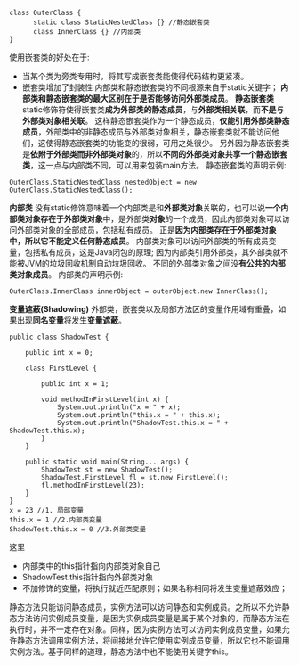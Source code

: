 ```
class OuterClass { 
      static class StaticNestedClass {} //静态嵌套类 
      class InnerClass {} //内部类
}
```
使用嵌套类的好处在于:
+ 当某个类为旁类专用时，将其写成嵌套类能使得代码结构更紧凑。
+ 嵌套类增加了封装性
内部类和静态嵌套类的不同根源来自于static关键字；
**内部类和静态嵌套类的最大区别在于是否能够访问外部类成员**。
**静态嵌套类**
static修饰符使得嵌套类**成为外部类的静态成员**，与**外部类相关联**，而**不是与外部类对象相关联**。
这样静态嵌套类作为一个静态成员，**仅能引用外部类静态成员**，外部类中的非静态成员与外部类对象相关，静态嵌套类就不能访问他们，这使得静态嵌套类的功能变的很弱，可用之处很少。
另外因为静态嵌套类是**依附于外部类而非外部类对象**的，所以**不同的外部类对象共享一个静态嵌套类**，这一点与内部类不同，可以用来包装main方法。
静态嵌套类的声明示例:
```
OuterClass.StaticNestedClass nestedObject = new OuterClass.StaticNestedClass();
```
**内部类**
没有static修饰意味着一个内部类是和**外部类对象**关联的，也可以说**一个内部类对象存在于外部类对象**中，是外部类**对象**的一个成员，因此内部类对象可以访问外部类对象的全部成员，包括私有成员。
正是**因为内部类存在于外部类对象中，所以它不能定义任何静态成员**。
内部类对象可以访问外部类的所有成员变量，包括私有成员，这是Java闭包的原理;
因为内部类引用外部类，其外部类就不能被JVM的垃圾回收机制自动垃圾回收。
不同的外部类对象之间没**有公共的内部类对象成员**。
内部类的声明示例:
```
OuterClass.InnerClass innerObject = outerObject.new InnerClass();
```
**变量遮蔽(Shadowing)**
外部类，嵌套类以及局部方法区的变量作用域有重叠，如果出现**同名变量**将发生**变量遮蔽**。
```
public class ShadowTest {

    public int x = 0;

    class FirstLevel {

        public int x = 1;

        void methodInFirstLevel(int x) {
            System.out.println("x = " + x);
            System.out.println("this.x = " + this.x);
            System.out.println("ShadowTest.this.x = " + ShadowTest.this.x);
        }
    }

    public static void main(String... args) {
        ShadowTest st = new ShadowTest();
        ShadowTest.FirstLevel fl = st.new FirstLevel();
        fl.methodInFirstLevel(23);
    }
}
x = 23 //1. 局部变量
this.x = 1 //2.内部类变量
ShadowTest.this.x = 0 //3.外部类变量
```
这里

+ 内部类中的this指针指向内部类对象自己
+ ShadowTest.this指针指向外部类对象
+ 不加修饰的变量，将执行就近匹配原则；如果名称相同将发生变量遮蔽效应；


静态方法只能访问静态成员，实例方法可以访问静态和实例成员。之所以不允许静态方法访问实例成员变量，是因为实例成员变量是属于某个对象的，而静态方法在执行时，并不一定存在对象。同样，因为实例方法可以访问实例成员变量，如果允许静态方法调用实例方法，将间接地允许它使用实例成员变量，所以它也不能调用实例方法。基于同样的道理，静态方法中也不能使用关键字this。
